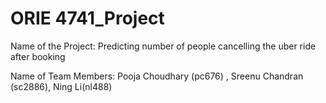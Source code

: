 # ORIE 4741_Project
Name of the Project: Predicting number of people cancelling the uber ride after booking

Name of Team Members: Pooja Choudhary (pc676) , Sreenu Chandran (sc2886), Ning Li(nl488)
